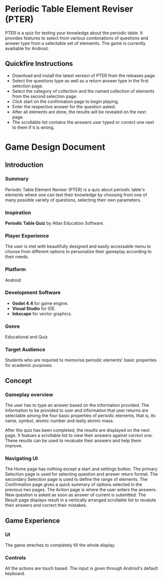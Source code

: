 # Periodic Table Element Reviser (PTER)

PTER is a quiz for testing your knowledge about the periodic table. It provides features to select from various combinations of questions and answer type from a selectable set of elememts.
The game is currently availiable for Android.

## Quickfire Instructions

- Download and install the latest version of PTER from the releases page.
- Select the questions type as well as a return answer type in the first selection page.
- Select the category of collection and the named collection of elements from the second selection page.
- Click start on the confirmation page to begin playing.
- Enter the respective answer for the question asked.
- After all elements are done, the results will be revealed on the next page.
- The scrollable list contains the answers user typed or correct one next to them if it is wrong.


# Game Design Document

## Introduction

### Summary 

Periodic Table Element Reviser (PTER) is a quiz about periodic table's elements where one can test their knowledge by choosing from one of many possible variety of questions, selecting their own parameters.

### Inspiration

**Periodic Table Quiz** by Atlas Education Software.

### Player Experience

The user is met with beautifully designed and easily accessable menu to choose from different options to personalize their gameplay according to their needs.

### Platform

Android

### Development Software

- **Godot 4.4** for game engine.
- **Visual Studio** for IDE.
- **Inkscape** for vector graphics.

### Genre

Educational and Quiz

### Target Audience

Students who are required to memorise periodic elements' basic properties for academic purposes.

## Concept

### Gameplay overview

The user has to type an answer based on the information provided. The information to be provided to user and information that user returns are selectable among the four basic properties of periodic elements, that is, its name, symbol, atomic number and lastly atomic mass.

After the quiz has been completed, the results are displayed on the next page. It featues a scrollable list to view their answers against correct one. These results can be used to revaluate their answers and help them improve.

### Navigating UI

The Home page has nothing except a start and settings button.
The primary Selection page is used for selecting question and answer return format.
The secondary Selection page is used to define the range of elements.
The Confirmation page gives a quick summary of options selected in the previous two pages.
The Action page is where the user enters the answers. New question is asked as soon as answer of current is submitted.
The Result page displays result in a vertically arranged scrollable list to revalute their answers and correct their mistakes.

## Game Experience

### UI

The game streches to completely fill the whole display.

### Controls

All the actions are touch based. The input is given through Android's default keyboard.
